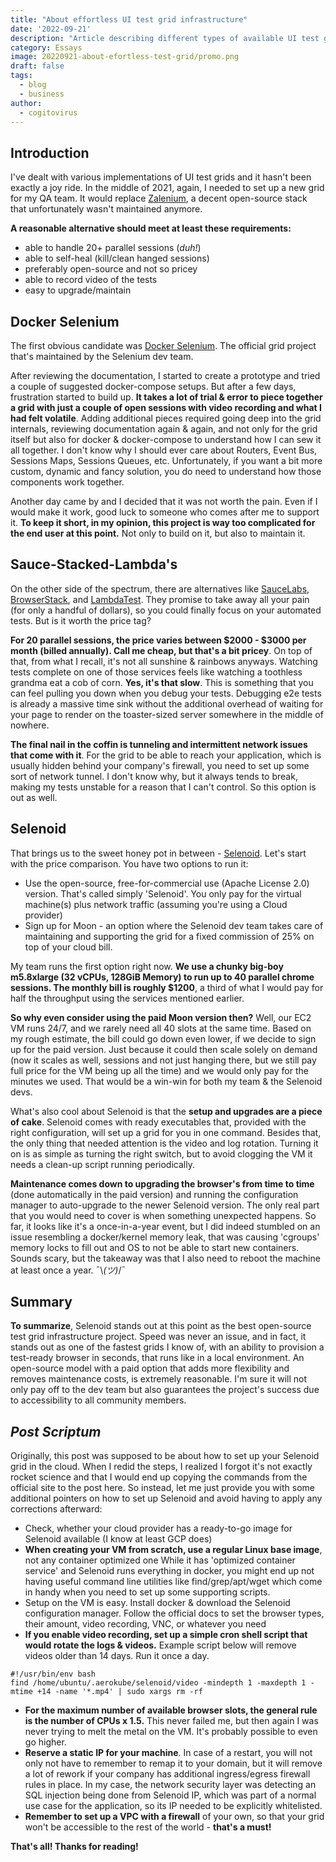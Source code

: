 ```yaml
---
title: "About effortless UI test grid infrastructure"
date: '2022-09-21'
description: "Article describing different types of available UI test grid projects. Both paid & open-source"
category: Essays
image: 20220921-about-efortless-test-grid/promo.png
draft: false
tags:
  - blog
  - business
author:
  - cogitovirus
---
```


## Introduction

I've dealt with various implementations of UI test grids and it hasn't been exactly a joy ride. In the middle of 2021, again, I needed to set up a new grid for my QA team. It would replace [Zalenium](https://github.com/zalando/zalenium/), a decent open-source stack that unfortunately wasn't maintained anymore.

**A reasonable alternative should meet at least these requirements:**
* able to handle 20+ parallel sessions (*duh!*)
* able to self-heal (kill/clean hanged sessions)
* preferably open-source and not so pricey
* able to record video of the tests
*  easy to upgrade/maintain

## Docker Selenium

The first obvious candidate was [Docker Selenium](https://github.com/SeleniumHQ/docker-selenium). The official grid project that's maintained by the Selenium dev team.

After reviewing the documentation, I started to create a prototype and tried a couple of suggested docker-compose setups. But after a few days, frustration started to build up.
**It takes a lot of trial & error to piece together a grid with just a couple of open sessions with video recording and what I had felt volatile**. Adding additional pieces required going deep into the grid internals, reviewing documentation again & again, and not only for the grid itself but also for docker & docker-compose to understand how I can sew it all together. I don't know why I should ever care about Routers, Event Bus, Sessions Maps, Sessions Queues, etc. Unfortunately, if you want a bit more custom, dynamic and fancy solution, you do need to understand how those components work together.

Another day came by and I decided that it was not worth the pain. Even if I would make it work, good luck to someone who comes after me to support it. **To keep it short, in my opinion, this project is way too complicated for the end user at this point.** Not only to build on it, but also to maintain it.

## Sauce-Stacked-Lambda's

On the other side of the spectrum, there are alternatives like [SauceLabs](https://saucelabs.com/), [BrowserStack](https://www.browserstack.com/), and [LambdaTest](https://www.lambdatest.com/). They promise to take away all your pain (for only a handful of dollars), so you could finally focus on your automated tests. But is it worth the price tag?

**For 20 parallel sessions, the price varies between \$2000 - \$3000 per month (billed annually). Call me cheap, but that's a bit pricey**. On top of that, from what I recall, it's not all sunshine & rainbows anyways. Watching tests complete on one of those services feels like watching a toothless grandma eat a cob of corn. **Yes, it's that slow**. This is something that you can feel pulling you down when you debug your tests. Debugging e2e tests is already a massive time sink without the additional overhead of waiting for your page to render on the toaster-sized server somewhere in the middle of nowhere.

**The final nail in the coffin is tunneling and intermittent network issues that come with it**. For the grid to be able to reach your application, which is usually hidden behind your company's firewall, you need to set up some sort of network tunnel. I don't know why, but it always tends to break, making my tests unstable for a reason that I can't control. So this option is out as well.

## Selenoid

That brings us to the sweet honey pot in between - [Selenoid](https://aerokube.com/). Let's start with the price comparison. You have two options to run it:
* Use the open-source, free-for-commercial use (Apache License 2.0) version. That's called simply 'Selenoid'. You only pay for the virtual machine(s) plus network traffic (assuming you're using a Cloud provider)
* Sign up for Moon - an option where the Selenoid dev team takes care of maintaining and supporting the grid for a fixed commission of 25% on top of your cloud bill.

My team runs the first option right now. **We use a chunky big-boy m5.8xlarge (32 vCPUs, 128GiB Memory) to run up to 40 parallel chrome sessions. The monthly bill is roughly \$1200**, a third of what I would pay for half the throughput using the services mentioned earlier.

**So why even consider using the paid Moon version then?** Well, our EC2 VM runs 24/7, and we rarely need all 40 slots at the same time. Based on my rough estimate, the bill could go down even lower, if we decide to sign up for the paid version. Just because it could then scale solely on demand (now it scales as well, sessions and not just hanging there, but we still pay full price for the VM being up all the time) and we would only pay for the minutes we used. That would be a win-win for both my team & the Selenoid devs.

What's also cool about Selenoid is that the **setup and upgrades are a piece of cake**. Selenoid comes with ready executables that, provided with the right configuration, will set up a grid for you in one command. Besides that, the only thing that needed attention is the video and log rotation. Turning it on is as simple as turning the right switch, but to avoid clogging the VM it needs a clean-up script running periodically.

**Maintenance comes down to upgrading the browser's from time to time** (done automatically in the paid version) and running the configuration manager to auto-upgrade to the newer Selenoid version. The only real part that you would need to cover is when something unexpected happens. So far, it looks like it's a once-in-a-year event, but I did indeed stumbled on an issue resembling a docker/kernel memory leak, that was causing 'cgroups' memory locks to fill out and OS to not be able to start new containers. Sounds scary, but the takeaway was that I also need to reboot the machine at least once a year. ¯\\_(ツ)_/¯

## Summary

**To summarize**, Selenoid stands out at this point as the best open-source test grid infrastructure project. Speed was never an issue, and in fact, it stands out as one of the fastest grids I know of, with an ability to provision a test-ready browser in seconds, that runs like in a local environment. An open-source model with a paid option that adds more flexibility and removes maintenance costs, is extremely reasonable.  I'm sure it will not only pay off to the dev team but also guarantees the project's success due to accessibility to all community members.

## *Post Scriptum*

Originally, this post was supposed to be about how to set up your Selenoid grid in the cloud. When I redid the steps, I realized I forgot it's not exactly rocket science and that I would end up copying the commands from the official site to the post here. So instead, let me just provide you with some additional pointers on how to set up Selenoid and avoid having to apply any corrections afterward:
* Check, whether your cloud provider has a ready-to-go image for Selenoid available (I know at least GCP does)
* **When creating your VM from scratch, use a regular Linux base image**, not any container optimized one While it has 'optimized container service' and Selenoid runs everything in docker, you might end up not having useful command line utilities like find/grep/apt/wget which come in handy when you need to set up some supporting scripts.
* Setup on the VM is easy. Install docker & download the Selenoid configuration manager. Follow the official docs to set the browser types, their amount, video recording, VNC, or whatever you need
* **If you enable video recording, set up a simple cron shell script that would rotate the logs & videos.**
Example script below will remove videos older than 14 days. Run it once a day.

```
#!/usr/bin/env bash
find /home/ubuntu/.aerokube/selenoid/video -mindepth 1 -maxdepth 1 -mtime +14 -name '*.mp4' | sudo xargs rm -rf
```
* **For the maximum number of available browser slots, the general rule is the number of CPUs x 1.5.** This never failed me, but then again I was never trying to melt the metal on the VM. It's probably possible to even go higher.
* **Reserve a static IP for your machine**. In case of a restart, you will not only not have to remember to remap it to your domain, but it will remove a lot of rework if your company has additional ingress/egress firewall rules in place. In my case, the network security layer was detecting an SQL injection being done from Selenoid IP, which was part of a normal use case for the application, so its IP needed to be explicitly whitelisted.
* **Remember to set up a VPC with a firewall** of your own, so that your grid won't be accessible to the rest of the world - **that's a must!**

**That's all! Thanks for reading!**

